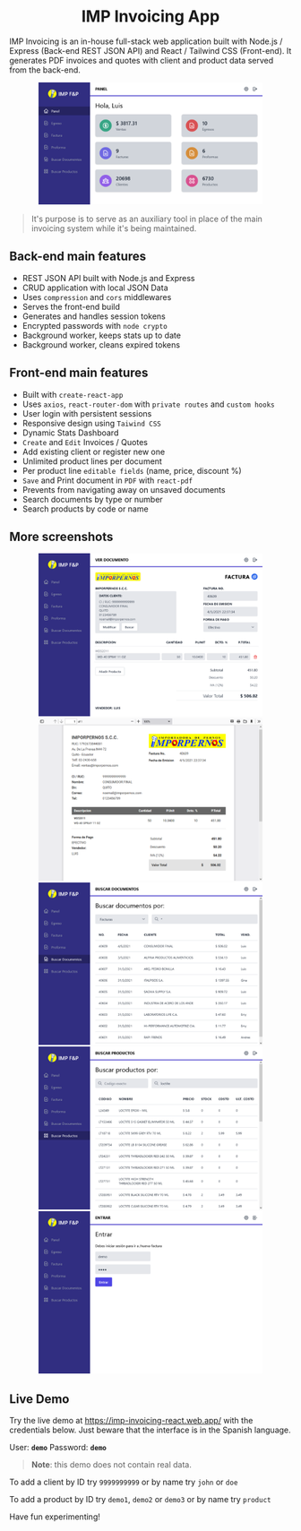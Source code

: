 
<h1 align="center">IMP Invoicing App</h1>

IMP Invoicing is an in-house full-stack web application built with Node.js / Express (Back-end REST JSON API) and React / Tailwind CSS (Front-end). It generates PDF invoices and quotes with client and product data served from the back-end.

<p align="center">
    <img src="Screenshot.png" width="400">
</p>

> It's purpose is to serve as an auxiliary tool in place of the main invoicing system while it's being maintained.

## Back-end main features

- REST JSON API built with Node.js and Express
- CRUD application with local JSON Data
- Uses `compression` and `cors` middlewares
- Serves the front-end build
- Generates and handles session tokens
- Encrypted passwords with `node crypto`
- Background worker, keeps stats up to date
- Background worker, cleans expired tokens

## Front-end main features
- Built with `create-react-app`
- Uses `axios`, `react-router-dom` with `private routes` and `custom hooks`
- User login with persistent sessions 
- Responsive design using `Taiwind CSS`
- Dynamic Stats Dashboard
- `Create` and `Edit` Invoices / Quotes
- Add existing client or register new one
- Unlimited product lines per document
- Per product line `editable fields` (name, price, discount %)
- `Save` and Print document in `PDF` with `react-pdf`
- Prevents from navigating away on unsaved documents
- Search documents by type or number
- Search products by code or name

## More screenshots

<p align="center">
    <img src="Invoive-view.png" width="400">
    <img src="PDF-sample.png" width="400">
    <img src="Doc-search.png" width="400">
    <img src="Product-search.png" width="400">
    <img src="Login-view.png" width="400">
</p>

## Live Demo

Try the live demo at https://imp-invoicing-react.web.app/ with the credentials below. Just beware that the interface is in the Spanish language.

User: **`demo`**
Password: **`demo`**

> **Note**: this demo does not contain real data.

To add a client by ID try `9999999999` or by name try `john` or `doe`

To add a product by ID try `demo1`, `demo2` or `demo3` or by name try `product`

Have fun experimenting!